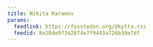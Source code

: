 ```yaml
---
title: Nikita Karamov
params:
  feedlink: https://fosstodon.org/@kytta.rss
  feedid: 8e28de973a2874e7f9443a726b39a7df
---
```

